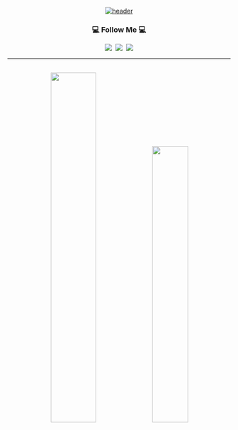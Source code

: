 
<div align="center">

[![header](https://capsule-render.vercel.app/api?type=waving&color=auto&height=300&section=header&text=Soohykeee's%20GitHub!&fontSize=77&animation=fadeIn&fontAlignY=38&desc=Welcome!&descAlignY=51&descAlign=62)](https://soohykeee.tistory.com/)

<!--
<h3 align="center">📚 Tech Stack 📚</h3>
<p align="center">
  <img src="https://img.shields.io/badge/Java-007396?style=flat-square&logo=Java&logoColor=white"/></a>&nbsp
  <img src="https://img.shields.io/badge/Spring-6DB33F?style=flat-square&logo=Spring&logoColor=white"/></a>&nbsp
  <img src="https://img.shields.io/badge/SpringBoot-6DB33F?style=flat-square&logo=SpringBoot&logoColor=white"/></a>&nbsp 
  <img src="https://img.shields.io/badge/SpringSecurity-6DB33F?style=flat-square&logo=SpringSecurity&logoColor=white"/></a>&nbsp 
  <br>
  <img src="https://img.shields.io/badge/Mysql-E6B91E?style=flat-square&logo=MySql&logoColor=white"/></a>&nbsp 
  <img src="https://img.shields.io/badge/Docker-2496ED?style=flat-square&logo=Docker&logoColor=white"/></a>&nbsp 
  <img src="https://img.shields.io/badge/Gradle-E6B91E?style=flat-square&logo=Gradle&logoColor=white"/></a>&nbsp 
</p>
-->

<h3 align="center">💻 Follow Me 💻</h3>
<p align="center">
  <a href="https://soohykeee.tistory.com/"><img src="https://img.shields.io/badge/Tech%20Blog-11B48A?style=flat-square&logo=Tistory&logoColor=white&link=https://velog.io/@hyeinisfree"/></a>&nbsp
  <a href="https://www.instagram.com/soohykeee/"><img src="https://img.shields.io/badge/Instagram-E4405F?style=flat-square&logo=Instagram&logoColor=white&link=https://www.instagram.com/soohykeee/"/></a>&nbsp
  <a href="mailto:gur1028@skuniv.ac.kr"><img src="https://img.shields.io/badge/Gmail-d14836?style=flat-square&logo=Gmail&logoColor=white&link=gur1028@skuniv.ac.kr"/></a>
</p>

<hr><br>
  <col><img src="https://github-readme-stats.vercel.app/api?username=soohykeee&show_icons=true" width="45%"/>
  <img src="https://github-readme-stats.vercel.app/api/top-langs/?username=soohykeee&layout=compact" width="40%"/></col>
  
</div>
  
  
  
